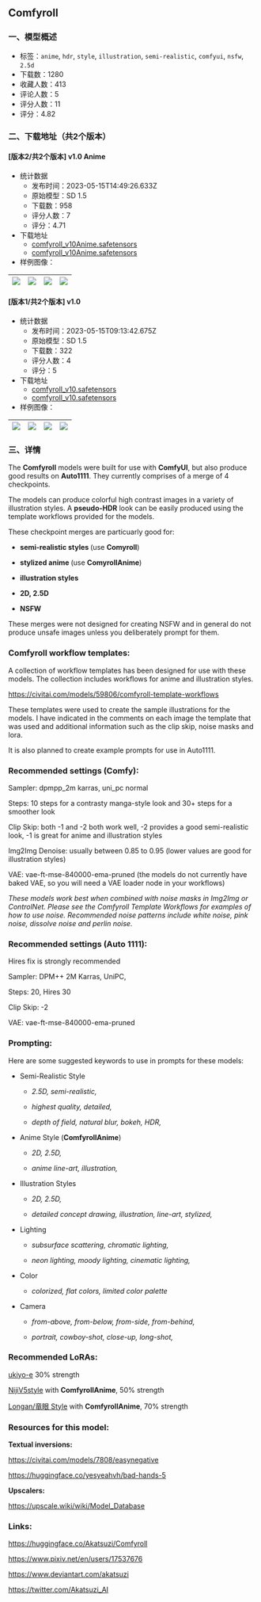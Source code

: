 ## Comfyroll
### 一、模型概述

- 标签：`anime`, `hdr`, `style`, `illustration`, `semi-realistic`, `comfyui`, `nsfw`, `2.5d`
- 下载数：1280
- 收藏人数：413
- 评论人数：5
- 评分人数：11
- 评分：4.82

### 二、下载地址（共2个版本）

#### [版本2/共2个版本] v1.0 Anime

- 统计数据
  - 发布时间：2023-05-15T14:49:26.633Z
  - 原始模型：SD 1.5
  - 下载数：958
  - 评分人数：7
  - 评分：4.71
- 下载地址
  - [comfyroll_v10Anime.safetensors](https://civitai.com/api/download/models/70926?type=Model&format=SafeTensor&size=pruned&fp=fp32)
  - [comfyroll_v10Anime.safetensors](https://civitai.com/api/download/models/70926)
- 样例图像：

| <img src="https://image.civitai.com/xG1nkqKTMzGDvpLrqFT7WA/1119787f-3b71-4789-99ca-1a1888f4dc07/width=450/809021.jpeg" /> | <img src="https://image.civitai.com/xG1nkqKTMzGDvpLrqFT7WA/c9e3b0f2-a120-4abd-a375-a69820df6392/width=450/795829.jpeg" /> | <img src="https://image.civitai.com/xG1nkqKTMzGDvpLrqFT7WA/a90fd3a9-25fd-4626-951d-e3f7f14b75d7/width=450/795672.jpeg" /> | <img src="https://image.civitai.com/xG1nkqKTMzGDvpLrqFT7WA/d0a69130-7ab4-46d1-b8d7-ed9f250a36df/width=450/792506.jpeg" /> |
| ---- | ---- | ---- | ---- |

#### [版本1/共2个版本] v1.0

- 统计数据
  - 发布时间：2023-05-15T09:13:42.675Z
  - 原始模型：SD 1.5
  - 下载数：322
  - 评分人数：4
  - 评分：5
- 下载地址
  - [comfyroll_v10.safetensors](https://civitai.com/api/download/models/63154?type=Model&format=SafeTensor&size=pruned&fp=fp32)
  - [comfyroll_v10.safetensors](https://civitai.com/api/download/models/63154)
- 样例图像：

| <img src="https://image.civitai.com/xG1nkqKTMzGDvpLrqFT7WA/39bbe45e-de21-45c8-8b1d-173b83bd16a6/width=450/720124.jpeg" /> | <img src="https://image.civitai.com/xG1nkqKTMzGDvpLrqFT7WA/94c198cd-c11e-4075-88be-746bc51bda58/width=450/706780.jpeg" /> | <img src="https://image.civitai.com/xG1nkqKTMzGDvpLrqFT7WA/cf99d6a7-c47b-4d87-9f88-575ac7f45dea/width=450/706290.jpeg" /> | <img src="https://image.civitai.com/xG1nkqKTMzGDvpLrqFT7WA/6f0c23a4-57f9-427b-8279-f459b522847e/width=450/704106.jpeg" /> |
| ---- | ---- | ---- | ---- |


### 三、详情
<p>The <strong>Comfyroll</strong> models were built for use with <strong>ComfyUI</strong>, but also produce good results on <strong>Auto1111</strong>. They currently comprises of a merge of 4 checkpoints.</p><p>The models can produce colorful high contrast images in a variety of illustration styles. A <strong>pseudo-HDR</strong> look can be easily produced using the template workflows provided for the models.</p><p>These checkpoint merges are particuarly good for:</p><ul><li><p><strong>semi-realistic styles </strong>(use <strong>Comyroll</strong>)</p></li><li><p><strong>stylized anime </strong>(use <strong>ComyrollAnime</strong>)</p></li><li><p><strong>illustration styles</strong></p></li><li><p><strong>2D, 2.5D</strong></p></li><li><p><strong>NSFW</strong></p></li></ul><p>These merges were not designed for creating NSFW and in general do not produce unsafe images unless you deliberately prompt for them.</p><p></p><h3><strong>Comfyroll workflow templates:</strong></h3><p>A collection of workflow templates has been designed for use with these models. The collection includes workflows for anime and illustration styles.</p><p><a target="_blank" rel="ugc" href="https://civitai.com/models/59806/comfyroll-template-workflows">https://civitai.com/models/59806/comfyroll-template-workflows</a></p><p>These templates were used to create the sample illustrations for the models. I have indicated in the comments on each image the template that was used and additional information such as the clip skip, noise masks and lora.</p><p>It is also planned to create example prompts for use in Auto1111.</p><p></p><h3>Recommended settings (Comfy):</h3><p>Sampler: dpmpp_2m karras, uni_pc normal</p><p>Steps: 10 steps for a contrasty manga-style look and 30+ steps for a smoother look</p><p>Clip Skip: both -1 and -2 both work well, -2 provides a good semi-realistic look, -1 is great for anime and illustration styles</p><p>Img2Img Denoise: usually between 0.85 to 0.95 (lower values are good for illustration styles)</p><p>VAE: vae-ft-mse-840000-ema-pruned (the models do not currently have baked VAE, so you will need a VAE loader node in your workflows)</p><p><em>These models work best when combined with noise masks in Img2Img or ControlNet. Please see the Comfyroll Template Workflows for examples of how to use noise. Recommended noise patterns include white noise, pink noise, dissolve noise and perlin noise.</em></p><p></p><h3>Recommended settings (Auto 1111):</h3><p>Hires fix is strongly recommended</p><p>Sampler: DPM++ 2M Karras, UniPC,</p><p>Steps: 20, Hires 30</p><p>Clip Skip: -2</p><p>VAE: vae-ft-mse-840000-ema-pruned</p><p></p><h3><strong>Prompting:</strong></h3><p>Here are some suggested keywords to use in prompts for these models:</p><ul><li><p>Semi-Realistic Style</p><ul><li><p><em>2.5D, semi-realistic,</em></p></li><li><p><em>highest quality, detailed,</em></p></li><li><p><em>depth of field, natural blur, bokeh, HDR,</em></p></li></ul></li><li><p>Anime Style (<strong>ComfyrollAnime</strong>)</p><ul><li><p><em>2D, 2.5D,</em></p></li><li><p><em>anime line-art, illustration,</em></p></li></ul></li><li><p>Illustration Styles</p><ul><li><p><em>2D, 2.5D,</em></p></li><li><p><em>detailed concept drawing, illustration, line-art, stylized,</em></p></li></ul></li><li><p>Lighting</p><ul><li><p><em>subsurface scattering, chromatic lighting,</em></p></li><li><p><em>neon lighting, moody lighting, cinematic lighting,</em></p></li></ul></li><li><p>Color</p><ul><li><p><em>colorized, flat colors, limited color palette</em></p></li></ul></li><li><p>Camera</p><ul><li><p><em>from-above, from-below, from-side, from-behind,</em></p></li><li><p><em>portrait, cowboy-shot, close-up, long-shot,</em></p></li></ul></li></ul><p></p><h3>Recommended <strong>LoRAs:</strong></h3><p><a target="_blank" rel="ugc" href="https://civitai.com/models/6308?modelVersionId=7393">ukiyo-e</a> 30% strength</p><p><a target="_blank" rel="ugc" href="https://civitai.com/models/42402?modelVersionId=47075">NijiV5style</a> with <strong>ComfyrollAnime</strong>, 50% strength</p><p><a target="_blank" rel="ugc" href="https://civitai.com/models/65474/loha-longan-style-with-multires-noise-version">Longan/竜眼 Style</a> with <strong>ComfyrollAnime</strong>, 70% strength</p><p></p><h3>Resources for this model:</h3><p><strong>Textual inversions:</strong></p><p><a target="_blank" rel="ugc" href="https://civitai.com/models/7808/easynegative">https://civitai.com/models/7808/easynegative</a></p><p><a target="_blank" rel="ugc" href="https://huggingface.co/yesyeahvh/bad-hands-5">https://huggingface.co/yesyeahvh/bad-hands-5</a></p><p><strong>Upscalers:</strong></p><p><a target="_blank" rel="ugc" href="https://upscale.wiki/wiki/Model_Database">https://upscale.wiki/wiki/Model_Database</a></p><p></p><h3>Links:</h3><p><a target="_blank" rel="ugc" href="https://huggingface.co/Akatsuzi/Comfyroll">https://huggingface.co/Akatsuzi/Comfyroll</a></p><p><a target="_blank" rel="ugc" href="https://www.pixiv.net/en/users/17537676">https://www.pixiv.net/en/users/17537676</a></p><p><a target="_blank" rel="ugc" href="https://www.deviantart.com/akatsuzi">https://www.deviantart.com/akatsuzi</a></p><p><a target="_blank" rel="ugc" href="https://twitter.com/Akatsuzi_AI">https://twitter.com/Akatsuzi_AI</a></p>